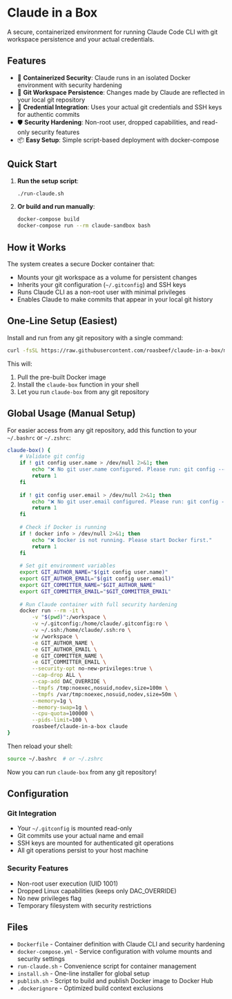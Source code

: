 # Claude in a Box

A secure, containerized environment for running Claude Code CLI with git workspace persistence and your actual credentials.

## Features

- 🐳 **Containerized Security**: Claude runs in an isolated Docker environment with security hardening
- 🔄 **Git Workspace Persistence**: Changes made by Claude are reflected in your local git repository
- 🔑 **Credential Integration**: Uses your actual git credentials and SSH keys for authentic commits
- 🛡️ **Security Hardening**: Non-root user, dropped capabilities, and read-only security features
- 📦 **Easy Setup**: Simple script-based deployment with docker-compose

## Quick Start

1. **Run the setup script**:
   ```bash
   ./run-claude.sh
   ```

2. **Or build and run manually**:
   ```bash
   docker-compose build
   docker-compose run --rm claude-sandbox bash
   ```

## How it Works

The system creates a secure Docker container that:

- Mounts your git workspace as a volume for persistent changes
- Inherits your git configuration (`~/.gitconfig`) and SSH keys
- Runs Claude CLI as a non-root user with minimal privileges
- Enables Claude to make commits that appear in your local git history

## One-Line Setup (Easiest)

Install and run from any git repository with a single command:

```bash
curl -fsSL https://raw.githubusercontent.com/roasbeef/claude-in-a-box/main/install.sh | bash
```

This will:
1. Pull the pre-built Docker image
2. Install the `claude-box` function in your shell
3. Let you run `claude-box` from any git repository

## Global Usage (Manual Setup)

For easier access from any git repository, add this function to your `~/.bashrc` or `~/.zshrc`:

```bash
claude-box() {
    # Validate git config
    if ! git config user.name > /dev/null 2>&1; then
        echo "❌ No git user.name configured. Please run: git config --global user.name 'Your Name'"
        return 1
    fi
    
    if ! git config user.email > /dev/null 2>&1; then
        echo "❌ No git user.email configured. Please run: git config --global user.email 'your@email.com'"
        return 1
    fi
    
    # Check if Docker is running
    if ! docker info > /dev/null 2>&1; then
        echo "❌ Docker is not running. Please start Docker first."
        return 1
    fi
    
    # Set git environment variables
    export GIT_AUTHOR_NAME="$(git config user.name)"
    export GIT_AUTHOR_EMAIL="$(git config user.email)"
    export GIT_COMMITTER_NAME="$GIT_AUTHOR_NAME"
    export GIT_COMMITTER_EMAIL="$GIT_COMMITTER_EMAIL"
    
    # Run Claude container with full security hardening
    docker run --rm -it \
        -v "$(pwd)":/workspace \
        -v ~/.gitconfig:/home/claude/.gitconfig:ro \
        -v ~/.ssh:/home/claude/.ssh:ro \
        -w /workspace \
        -e GIT_AUTHOR_NAME \
        -e GIT_AUTHOR_EMAIL \
        -e GIT_COMMITTER_NAME \
        -e GIT_COMMITTER_EMAIL \
        --security-opt no-new-privileges:true \
        --cap-drop ALL \
        --cap-add DAC_OVERRIDE \
        --tmpfs /tmp:noexec,nosuid,nodev,size=100m \
        --tmpfs /var/tmp:noexec,nosuid,nodev,size=50m \
        --memory=1g \
        --memory-swap=1g \
        --cpu-quota=100000 \
        --pids-limit=100 \
        roasbeef/claude-in-a-box claude
}
```

Then reload your shell:
```bash
source ~/.bashrc  # or ~/.zshrc
```

Now you can run `claude-box` from any git repository!

## Configuration

### Git Integration
- Your `~/.gitconfig` is mounted read-only
- Git commits use your actual name and email
- SSH keys are mounted for authenticated git operations
- All git operations persist to your host machine

### Security Features
- Non-root user execution (UID 1001)
- Dropped Linux capabilities (keeps only DAC_OVERRIDE)
- No new privileges flag
- Temporary filesystem with security restrictions

## Files

- `Dockerfile` - Container definition with Claude CLI and security hardening
- `docker-compose.yml` - Service configuration with volume mounts and security settings
- `run-claude.sh` - Convenience script for container management
- `install.sh` - One-line installer for global setup
- `publish.sh` - Script to build and publish Docker image to Docker Hub
- `.dockerignore` - Optimized build context exclusions